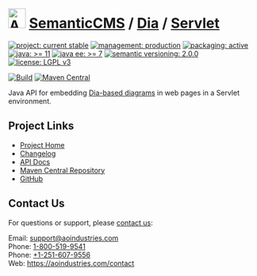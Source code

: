 # [<img src="ao-logo.png" alt="AO Logo" width="35" height="40">](https://github.com/aoindustries) [SemanticCMS](https://github.com/aoindustries/semanticcms) / [Dia](https://github.com/aoindustries/semanticcms-dia) / [Servlet](https://github.com/aoindustries/semanticcms-dia-servlet)

[![project: current stable](https://semanticcms.com/ao-badges/project-current-stable.svg)](https://aoindustries.com/life-cycle#project-current-stable)
[![management: production](https://semanticcms.com/ao-badges/management-production.svg)](https://aoindustries.com/life-cycle#management-production)
[![packaging: active](https://semanticcms.com/ao-badges/packaging-active.svg)](https://aoindustries.com/life-cycle#packaging-active)  
[![java: &gt;= 11](https://semanticcms.com/ao-badges/java-11.svg)](https://docs.oracle.com/en/java/javase/11/docs/api/)
[![java ee: &gt;= 7](https://semanticcms.com/ao-badges/javaee-7.svg)](https://docs.oracle.com/javaee/7/api/)
[![semantic versioning: 2.0.0](https://semanticcms.com/ao-badges/semver-2.0.0.svg)](http://semver.org/spec/v2.0.0.html)
[![license: LGPL v3](https://semanticcms.com/ao-badges/license-lgpl-3.0.svg)](https://www.gnu.org/licenses/lgpl-3.0)

[![Build](https://github.com/aoindustries/semanticcms-dia-servlet/workflows/Build/badge.svg?branch=master)](https://github.com/aoindustries/semanticcms-dia-servlet/actions?query=workflow%3ABuild)
[![Maven Central](https://maven-badges.herokuapp.com/maven-central/com.semanticcms/semanticcms-dia-servlet/badge.svg)](https://maven-badges.herokuapp.com/maven-central/com.semanticcms/semanticcms-dia-servlet)

Java API for embedding [Dia-based diagrams](https://wiki.gnome.org/Apps/Dia/) in web pages in a Servlet environment.

## Project Links
* [Project Home](https://semanticcms.com/dia/servlet/)
* [Changelog](https://semanticcms.com/dia/servlet/changelog)
* [API Docs](https://semanticcms.com/dia/servlet/apidocs/)
* [Maven Central Repository](https://search.maven.org/artifact/com.semanticcms/semanticcms-dia-servlet)
* [GitHub](https://github.com/aoindustries/semanticcms-dia-servlet)

## Contact Us
For questions or support, please [contact us](https://aoindustries.com/contact):

Email: [support@aoindustries.com](mailto:support@aoindustries.com)  
Phone: [1-800-519-9541](tel:1-800-519-9541)  
Phone: [+1-251-607-9556](tel:+1-251-607-9556)  
Web: https://aoindustries.com/contact

